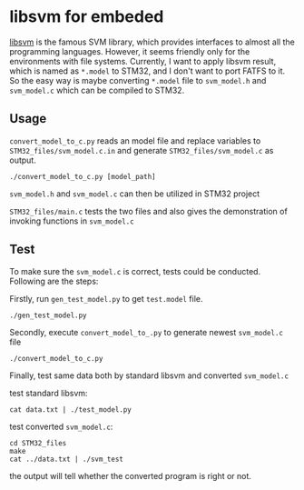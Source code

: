 # libsvm for embeded

[libsvm](https://www.csie.ntu.edu.tw/~cjlin/libsvm/) is the famous SVM library, which provides interfaces to almost all the programming languages. However, it seems friendly only for the environments with file systems. Currently, I want to apply libsvm result, which is named as `*.model` to STM32, and I don't want to port FATFS to it. So the easy way is maybe converting `*.model` file to `svm_model.h` and `svm_model.c` which can be compiled to STM32.

## Usage

`convert_model_to_c.py` reads an model file and replace variables to `STM32_files/svm_model.c.in` and generate `STM32_files/svm_model.c` as output.

```
./convert_model_to_c.py [model_path]
```

`svm_model.h` and `svm_model.c` can then be utilized in STM32 project

`STM32_files/main.c` tests the two files and also gives the demonstration of invoking functions in `svm_model.c`


## Test

To make sure the `svm_model.c` is correct, tests could be conducted. Following are the steps:

Firstly, run `gen_test_model.py` to get `test.model` file.

```
./gen_test_model.py
```

Secondly, execute `convert_model_to_.py` to generate newest `svm_model.c` file

```
./convert_model_to_c.py
```

Finally, test same data both by standard libsvm and converted `svm_model.c`

test standard libsvm:

```
cat data.txt | ./test_model.py
```

test converted `svm_model.c`:

```
cd STM32_files
make
cat ../data.txt | ./svm_test
```

the output will tell whether the converted program is right or not.

